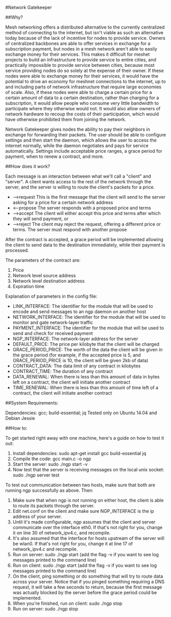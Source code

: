 #Network Gatekeeper

##Why?

Mesh networking offers a distributed alternative to the currently centralized method of connecting to the internet, but isn't viable as such an alternative today because of the lack of incentive for nodes to provide service. Owners of centralized backbones are able to offer services in exchange for a subscription payment, but nodes in a mesh network aren't able to easily exchange money for their services. This makes it difficult for meshet projects to build an infrastructure to provide service to entire cities, and practically impossible to provide service between cities, because most service providing nodes do so solely at the expense of their owner. If these nodes were able to exchange money for their services, it would have the potential to drive an economy for meshnet connections to the internet, up to and including parts of network infrastructure that require large economies of scale. Also, if these nodes were able to charge a certain price for a certain amount of data to a certain destination, rather than charging for a subscription, it would allow people who consume very little bandwidth to participate where they otherwise would not. It would also allow owners of network hardware to recoup the costs of their participation, which would have otherwise prohibited them from joining the network.

Network Gatekeeper gives nodes the ability to pay their neighbors in exchange for forwarding their packets. The user should be able to configure settings and then start the daemon, which allows the user to access the internet normally, while the daemon negotiates and pays for service automatically. Settings include acceptable price ranges, a grace period for payment, when to renew a contract, and more.

##How does it work?

Each message is an interaction between what we'll call a "client" and "server". A client wants access to the rest of the network through the server, and the server is willing to route the client's packets for a price.

* -->request  This is the first message that the client will send to the server asking for a price for a certain network address
* <--propose  The server responds with a proposed price and terms
* -->accept   The client will either accept this price and terms after which they will send payment, or
* -->reject   The client may reject the request, offering a different price or terms. The server must respond with another propose

After the contract is accepted, a grace period will be implemented allowing the client to send data to the destination immediately, while their payment is processed.

The parameters of the contract are:

1. Price
2. Network level source address
3. Network level destination address
4. Expiration time

Explanation of parameters in the config file:

* LINK_INTERFACE: The identifier for the module that will be used to encode and send messages to an ngp daemon on another host
* NETWORK_INTERFACE: The identifier for the module that will be used to monitor and gate network-layer traffic
* PAYMENT_INTERFACE: The identifier for the module that will be used to send and check for received payment
* NGP_INTERFACE: The network-layer address for the server
* DEFAULT_PRICE: The price per kilobyte that the client will be charged
* GRACE_PERIOD_PRICE: The worth of the data the client will be given in the grace period (for example, if the accepted price is 5, and GRACE_PERIOD_PRICE is 10, the client will be given 2kb of data)
* CONTRACT_DATA: The data limit of any contract in kilobytes
* CONTRACT_TIME: The duration of any contract
* DATA_RENEWAL: When there is less than this amount of data in bytes left on a contract, the client will initiate another contract
* TIME_RENEWAL: When there is less than this amount of time left of a contract, the client will initiate another contract

##System Requirements:

Dependencies: gcc; build-essential; jq
Tested only on Ubuntu 14.04 and Debian Jessie

##How to:

To get started right away with one machine, here's a guide on how to test it out:

1. Install dependencies: sudo apt-get install gcc build-essential jq
2. Compile the code: gcc main.c -o ngp
3. Start the server: sudo ./ngp start -v
4. Now test that the server is receiving messages on the local unix socket: sudo ./ngp server test

To test out communication between two hosts, make sure that both are running ngp successfully as above. Then:

1. Make sure that when ngp is not running on either host, the client is able to route its packets through the server.
2. Edit net.conf on the client and make sure NGP_INTERFACE is the ip address of your server.
3. Until it's made configurable, ngp assumes that the client and server communicate over the interface eth0. If that's not right for you, change it on line 30 of network_ipv4.c, and recompile.
4. It's also assumed that the interface for hosts upstream of the server will be wlan0. If that's not right for you, change it at line 17 of network_ipv4.c and recompile.
5. Run on server: sudo ./ngp start (add the flag -v if you want to see log messages printed to the command line)
6. Run on client: sudo ./ngp start (add the flag -v if you want to see log messages printed to the command line)
7. On the client, ping something or do something that will try to route data across your server. Notice that if you pinged something requiring a DNS request, it will take a few seconds to return, because the first message was actually blocked by the server before the grace period could be implemented.
8. When you're finished, run on client: sudo ./ngp stop
9. Run on server: sudo ./ngp stop


